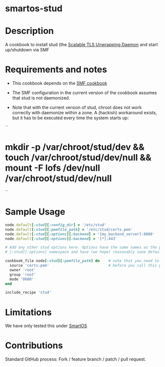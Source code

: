 # smartos-stud

# Description

A cookbook to install stud (the [Scalable TLS Unwrapping Daemon](https://github.com/bumptech/stud) and start up/shutdown via SMF

# Requirements and notes

* This cookbook depends on the [SMF cookbook](https://github.com/livinginthepast/smf)
* The SMF configuration in the current version of the cookbook assumes that stud is not daemonized.

* Note that with the current version of stud, chroot does not work correctly with daemonize within a zone. A (hackish) workaround exists, but it has to be executed every time the system starts up:

``
# mkdir -p /var/chroot/stud/dev && touch /var/chroot/stud/dev/null && mount -F lofs /dev/null /var/chroot/stud/dev/null
``

# Sample Usage

```ruby
node.default[:stud][:config_dir] = '/etc/stud'
node.default[:stud][:pemfile_path] = '/etc/stud/certs.pem'
node.default[:stud][:options][:backend] = '[my_backend_server]:8080'
node.default[:stud][:options][:backend] = '[*]:443'

# Add any other stud options here. Options have the same names as the parameters in stud.conf, under the
# [:stud][:options] namespace and have (we hope) reasonably sane defaults

cookbook_file node[:stud][:pemfile_path] do    # note that you need to write your .pem key
  source 'certs.pem'                           # before you call this public cookbook 
  owner 'root'
  group 'root'
  mode '0600'
end

include_recipe 'stud'
```

# Limitations

We have only tested this under [SmartOS](http://smartos.org/)

# Contributions

Standard GitHub process: Fork / feature branch / patch / pull request.

